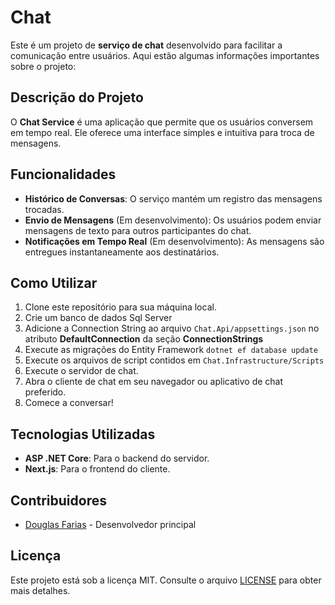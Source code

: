 # Chat

Este é um projeto de **serviço de chat** desenvolvido para facilitar a comunicação entre usuários. Aqui estão algumas informações importantes sobre o projeto:

## Descrição do Projeto
O **Chat Service** é uma aplicação que permite que os usuários conversem em tempo real. Ele oferece uma interface simples e intuitiva para troca de mensagens.

## Funcionalidades
- **Histórico de Conversas**: O serviço mantém um registro das mensagens trocadas.
- **Envio de Mensagens** (Em desenvolvimento): Os usuários podem enviar mensagens de texto para outros participantes do chat.
- **Notificações em Tempo Real** (Em desenvolvimento): As mensagens são entregues instantaneamente aos destinatários.

## Como Utilizar
1. Clone este repositório para sua máquina local.
2. Crie um banco de dados Sql Server
3. Adicione a Connection String ao arquivo ```Chat.Api/appsettings.json``` no atributo **DefaultConnection** da seção **ConnectionStrings**
4. Execute as migrações do Entity Framework ```dotnet ef database update```
5. Execute os arquivos de script contidos em ```Chat.Infrastructure/Scripts```
6. Execute o servidor de chat.
7. Abra o cliente de chat em seu navegador ou aplicativo de chat preferido.
8. Comece a conversar!

## Tecnologias Utilizadas
- **ASP .NET Core**: Para o backend do servidor.
- **Next.js**: Para o frontend do cliente.

## Contribuidores
- [Douglas Farias](https://github.com/douglasfarias) - Desenvolvedor principal

## Licença
Este projeto está sob a licença MIT. Consulte o arquivo [LICENSE](LICENSE) para obter mais detalhes.
